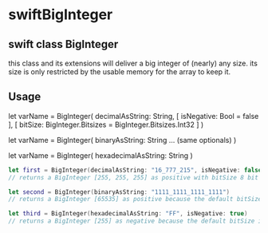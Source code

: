 # swiftBigInteger

## swift class BigInteger
this class and its extensions will deliver a big integer of (nearly) any size.
its size is only restricted by the usable memory for the array to keep it.

## Usage

let varName = BigInteger(
    decimalAsString: String, 
    [ isNegative: Bool = false ],
    [ bitSize: BigInteger.Bitsizes = BigInteger.Bitsizes.Int32 ]
)

let varName = BigInteger(
    binaryAsString: String
    ... (same optionals)
)    

let varName = BigInteger(
    hexadecimalAsString: String
)

```swift
let first = BigInteger(decimalAsString: "16_777_215", isNegative: false, bitSize: BigInteger.BitSizes.Int8)
// returns a BigInteger [255, 255, 255] as positive with bitSize 8 bit 

let second = BigInteger(binaryAsString: "1111_1111_1111_1111")
// returns a BigInteger [65535] as positive because the default bitSize is 32 bit and the sign is positive by default

let third = BigInteger(hexadecimalAsString: "FF", isNegative: true)
// returns a BigInteger [255] as negative because the default bitSize is 32 bit
```
